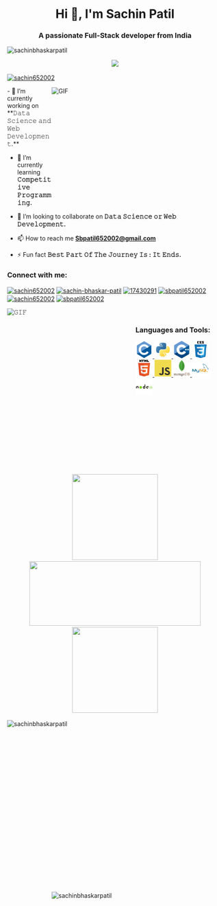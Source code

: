 <h1 align="center">Hi 👋, I'm Sachin Patil</h1>
<h3 align="center">A passionate Full-Stack developer from India</h3>

<p align="left"> <img src="https://komarev.com/ghpvc/?username=sachinbhaskarpatil&label=Profile%20views&color=0e75b6&style=flat" alt="sachinbhaskarpatil" /> </p>

<p align="center">
  <a href="https://github.com/DenverCoder1/readme-typing-svg"><img
      src="https://readme-typing-svg.herokuapp.com?lines=Hello,folks!!👋;Nice+to+meet+you!;I'm+Sachin+Patil....;Passionate+Developer👨‍💻;Data+Science+Student;Competitive+Programmer;DS%20|%20Algorithms%20|%20OOP%20;Always%20learning%20new%20things&center=true&width=500&height=30"></a>
</p>

<p align="left"> <a href="https://twitter.com/sachin652002" target="blank"><img src="https://img.shields.io/twitter/follow/sachin652002?logo=twitter&style=for-the-badge" alt="sachin652002" /></a> </p>
<img align="right" height="250" width="400" alt="GIF" src="https://camo.githubusercontent.com/86a3b6db470f1a0429f7355c08d1edabf3d2c804/68747470733a2f2f6d69726f2e6d656469756d2e636f6d2f6d61782f313336302f312a495247486d69477361313673746564517649615a66772e676966"/>
- 🔭 I’m currently working on **𝙳𝚊𝚝𝚊 𝚂𝚌𝚒𝚎𝚗𝚌𝚎 𝚊𝚗𝚍 𝚆𝚎𝚋 𝙳𝚎𝚟𝚎𝚕𝚘𝚙𝚖𝚎𝚗𝚝.**

- 🌱 I’m currently learning **𝙲𝚘𝚖𝚙𝚎𝚝𝚒𝚝𝚒𝚟𝚎 𝙿𝚛𝚘𝚐𝚛𝚊𝚖𝚖𝚒𝚗𝚐.**

- 👯 I’m looking to collaborate on **𝙳𝚊𝚝𝚊 𝚂𝚌𝚒𝚎𝚗𝚌𝚎 𝚘𝚛 𝚆𝚎𝚋 𝙳𝚎𝚟𝚎𝚕𝚘𝚙𝚖𝚎𝚗𝚝.**

- 📫 How to reach me **Sbpatil652002@gmail.com**

- ⚡ Fun fact **𝙱𝚎𝚜𝚝 𝙿𝚊𝚛𝚝 𝙾𝚏 𝚃𝚑𝚎 𝙹𝚘𝚞𝚛𝚗𝚎𝚢 𝙸𝚜 : 𝙸𝚝 𝙴𝚗𝚍𝚜.**

<h3 align="left">Connect with me:</h3>
<p align="left">
<a href="https://twitter.com/sachin652002" target="blank"><img align="center" src="https://raw.githubusercontent.com/rahuldkjain/github-profile-readme-generator/master/src/images/icons/Social/twitter.svg" alt="sachin652002" height="30" width="40" /></a>
<a href="https://linkedin.com/in/sachin-bhaskar-patil" target="blank"><img align="center" src="https://raw.githubusercontent.com/rahuldkjain/github-profile-readme-generator/master/src/images/icons/Social/linked-in-alt.svg" alt="sachin-bhaskar-patil" height="30" width="40" /></a>
<a href="https://stackoverflow.com/users/17430291" target="blank"><img align="center" src="https://raw.githubusercontent.com/rahuldkjain/github-profile-readme-generator/master/src/images/icons/Social/stack-overflow.svg" alt="17430291" height="30" width="40" /></a>
<a href="https://www.hackerrank.com/sbpatil652002" target="blank"><img align="center" src="https://raw.githubusercontent.com/rahuldkjain/github-profile-readme-generator/master/src/images/icons/Social/hackerrank.svg" alt="sbpatil652002" height="30" width="40" /></a>
<a href="https://www.leetcode.com/sachin652002" target="blank"><img align="center" src="https://raw.githubusercontent.com/rahuldkjain/github-profile-readme-generator/master/src/images/icons/Social/leet-code.svg" alt="sachin652002" height="30" width="40" /></a>
<a href="https://auth.geeksforgeeks.org/user/sbpatil652002" target="blank"><img align="center" src="https://raw.githubusercontent.com/rahuldkjain/github-profile-readme-generator/master/src/images/icons/Social/geeks-for-geeks.svg" alt="sbpatil652002" height="30" width="40" /></a>
</p>
<img align="left" height="300px" width="300px" alt="𝙶𝙸𝙵" src="https://camo.githubusercontent.com/3b7c592ede97b6138ffd4b1cc1541c2f3b11fd39/687474703a2f2f33312e6d656469612e74756d626c722e636f6d2f31376665613932306666333665663466356238373764353231366137616164392f74756d626c725f6d6f39786a65387a5a34317163626975666f315f313238302e676966"/>

<br/>
<h3 align="left">Languages and Tools:</h3>
<p align="left">  <a href="https://www.cprogramming.com/" target="_blank" rel="noreferrer"> <img src="https://raw.githubusercontent.com/devicons/devicon/master/icons/c/c-original.svg" alt="c" width="40" height="40"/> </a> <a href="https://www.python.org" target="_blank" rel="noreferrer"> <img src="https://raw.githubusercontent.com/devicons/devicon/master/icons/python/python-original.svg" alt="python" width="40" height="40"/> </a>  <a href="https://www.w3schools.com/cpp/" target="_blank" rel="noreferrer"> <img src="https://raw.githubusercontent.com/devicons/devicon/master/icons/cplusplus/cplusplus-original.svg" alt="cplusplus" width="40" height="40"/> </a> <a href="https://www.w3schools.com/css/" target="_blank" rel="noreferrer"> <img src="https://raw.githubusercontent.com/devicons/devicon/master/icons/css3/css3-original-wordmark.svg" alt="css3" width="40" height="40"/> </a><a href="https://www.w3.org/html/" target="_blank" rel="noreferrer"> <img src="https://raw.githubusercontent.com/devicons/devicon/master/icons/html5/html5-original-wordmark.svg" alt="html5" width="40" height="40"/> </a> <a href="https://developer.mozilla.org/en-US/docs/Web/JavaScript" target="_blank" rel="noreferrer"> <img src="https://raw.githubusercontent.com/devicons/devicon/master/icons/javascript/javascript-original.svg" alt="javascript" width="40" height="40"/> </a> <a href="https://www.mongodb.com/" target="_blank" rel="noreferrer"> <img src="https://raw.githubusercontent.com/devicons/devicon/master/icons/mongodb/mongodb-original-wordmark.svg" alt="mongodb" width="40" height="40"/> </a> <a href="https://www.mysql.com/" target="_blank" rel="noreferrer"> <img src="https://raw.githubusercontent.com/devicons/devicon/master/icons/mysql/mysql-original-wordmark.svg" alt="mysql" width="40" height="40"/> </a> <a href="https://nodejs.org" target="_blank" rel="noreferrer"> <img src="https://raw.githubusercontent.com/devicons/devicon/master/icons/nodejs/nodejs-original-wordmark.svg" alt="nodejs" width="40" height="40"/> </a>  </p>

<br/>

<br/>

<br/>

<br/>

<br/>

<br/>

<br/>

<br/>

<br/>
<p align="center" >

 <img height="200" width="200" src="https://github.com/JayantGoel001/JayantGoel001/blob/master/WEBP/left.webp"> 
 <img  height="150" width="400" src="https://github-readme-streak-stats.herokuapp.com/?user=sachinbhaskarpatil&">
 <img height="200" width="200" src="https://github.com/JayantGoel001/JayantGoel001/blob/master/WEBP/right.webp">
</p>


<p align="center">
<p><img align="left" height="400" width="350" src="https://github-readme-stats.vercel.app/api/top-langs?username=sachinbhaskarpatil&show_icons=true&locale=en&layout=compact" alt="sachinbhaskarpatil" /></p>

<p>&nbsp;<img align="right" height="400" width="400" src="https://github-readme-stats.vercel.app/api?username=sachinbhaskarpatil&show_icons=true&locale=en" alt="sachinbhaskarpatil" /></p>

</p>
<br/>

<br/>

<br/>

<br/>








